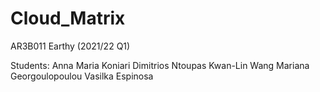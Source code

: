 # Cloud_Matrix

AR3B011 Earthy (2021/22 Q1)

Students:
Anna Maria Koniari 
Dimitrios Ntoupas
Kwan-Lin Wang 
Mariana Georgoulopoulou 
Vasilka Espinosa
